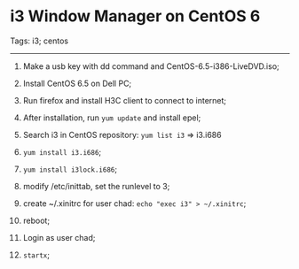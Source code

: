 # i3 Window Manager on CentOS 6
Tags: i3; centos

------

1. Make a usb key with dd command and CentOS-6.5-i386-LiveDVD.iso;

1. Install CentOS 6.5 on Dell PC;

1. Run firefox and install H3C client to connect to internet;

1. After installation, run `yum update` and install epel;

1. Search i3 in CentOS repository: `yum list i3` => i3.i686

1. `yum install i3.i686`;

1. `yum install i3lock.i686`;

1. modify /etc/inittab, set the runlevel to 3;

1. create ~/.xinitrc for user chad: `echo "exec i3" > ~/.xinitrc`;

1. reboot;

1. Login as user chad;

1. `startx`;
